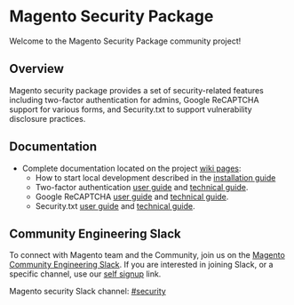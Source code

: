 # Magento Security Package

Welcome to the Magento Security Package community project!

## Overview

Magento security package provides a set of security-related features including two-factor authentication for admins, Google ReCAPTCHA support for various forms, and Security.txt to support vulnerability
disclosure practices. 

## Documentation

- Complete documentation located on the project [wiki pages](https://github.com/magento/security-package/wiki):
    - How to start local development described in the [installation guide](https://github.com/magento/security-package/wiki/Metapackage-Installation-Guide)
    - Two-factor authentication [user guide](https://docs.magento.com/user-guide/stores/security-two-factor-authentication.html) and [technical guide](https://devdocs.magento.com/guides/v2.4/security/two-factor-authentication.html).
    - Google ReCAPTCHA [user guide](https://docs.magento.com/user-guide/stores/security-google-recaptcha.html) and [technical guide](https://devdocs.magento.com/guides/v2.4/security/google-recaptcha.html).
    - Security.txt [user guide](https://docs.magento.com/user-guide/configuration/security/security-txt.html) and [technical guide](https://devdocs.magento.com/guides/v2.4/security/security-txt.html).

## Community Engineering Slack

To connect with Magento team and the Community, join us on the [Magento Community Engineering Slack](https://magentocommeng.slack.com).
If you are interested in joining Slack, or a specific channel, use our [self signup](https://opensource.magento.com/slack) link.

Magento security Slack channel: [#security](https://magentocommeng.slack.com/archives/CANPJTBC5)
